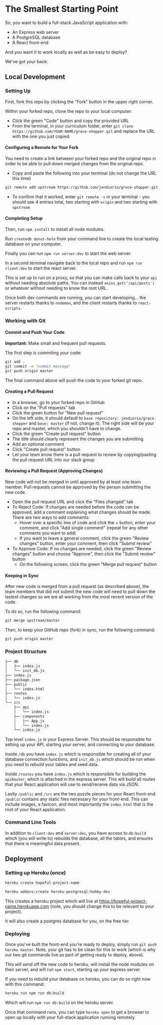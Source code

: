 # The Smallest Starting Point

So, you want to build a full-stack JavaScript application with:

- An Express web server
- A PostgreSQL database
- A React front-end

And you want it to work locally as well as be easy to deploy?

We've got your back:

## Local Development

### Setting Up

First, fork this repo by clicking the "Fork" button in the upper right corner.

Within your forked repo, clone the repo to your local computer:

- Click the green "Code" button and copy the provided URL
- From the terminal, in your curriculum folder, enter `git clone https://github.com/YOUR-NAME/grace-shopper.git` and replace the URL with the one you just copied

#### Configuring a Remote for Your Fork

You need to create a link between your forked repo and the original repo in order to be able to pull down merged changes from the original repo.

- Copy and paste the following into your terminal (do not change the URL this time)

```bash
git remote add upstream https://github.com/jendiorio/grace-shopper.git
```

- To confirm that it worked, enter `git remote -v` in your terminal - you should see 4 entries total, two starting with `origin` and two starting with `upstream`

#### Completing Setup

Then, run `npm install` to install all node modules.

Run `createdb donut-hole` from your command line to create the local testing database on your computer.

Finally you can run `npm run server:dev` to start the web server.

In a second terminal navigate back to the local repo and run `npm run client:dev` to start the react server.

This is set up to run on a proxy, so that you can make calls back to your `api` without needing absolute paths. You can instead `axios.get('/api/posts')` or whatever without needing to know the root URL.

Once both dev commands are running, you can start developing... the server restarts thanks to `nodemon`, and the client restarts thanks to `react-scripts`.

### Working with Git

#### Commit and Push Your Code

**Important:** Make small and frequent pull requests.

The first step is commiting your code:

```bash
git add .
git commit -m "commit message"
git push origin master
```

The final command above will push the code to your forked git repo.

#### Creating a Pull Request

- In a browser, go to your forked repo in GitHub
- Click on the "Pull requests" tab
- Click the green button for "New pull request"
- On the left side, it should default to `base repository: jendiorio/grace-shopper` and `base: master` (if not, change it). The right side will be your repo and master, which you shouldn't have to change.
- Click the green "Create pull request" button
- The title should clearly represent the changes you are submitting
- Add an optional comment
- Click "Create pull request" button
- Let your team know there is a pull request to review by copying/pasting the pull request URL into our slack group

#### Reviewing a Pull Request (Approving Changes)

New code will not be merged in until approved by at least one team member. Pull requests cannot be approved by the person submitting the new code.

- Open the pull request URL and click the "Files changed" tab
- To Reject Code: If changes are needed before the code can be approved, add a comment explaining what changes should be made. There are two ways to add comments:
  - Hover over a specific line of code and click the + button, enter your comment, and click "Add single comment" (repeat for any other comments you want to add)
  - If you want to leave a general comment, click the green "Review changes" button, enter your comment, then click "Submit review"
- To Approve Code: If no changes are needed, click the green "Review changes" button and choose "Approve", then click the "Submit review" button
  - On the following screen, click the green "Merge pull request" button

#### Keeping in Sync

After new code is merged from a pull request (as described above), the team members that did not submit the new code will need to pull down the lastest changes so we are all working from the most recent version of the code.

To do so, run the following command:

```bash
git merge upstream/master
```

Then, to keep your GitHub repo (fork) in sync, run the following command:

```bash
git push origin master
```

### Project Structure

```bash
├── db
│   ├── index.js
│   └── init_db.js
├── index.js
├── package.json
├── public
│   └── index.html
├── routes
│   └── index.js
└── src
    ├── api
    │   └── index.js
    ├── components
    │   ├── App.js
    │   └── index.js
    └── index.js
```

Top level `index.js` is your Express Server. This should be responsible for setting up your API, starting your server, and connecting to your database.

Inside `/db` you have `index.js` which is responsible for creating all of your database connection functions, and `init_db.js` which should be run when you need to rebuild your tables and seed data.

Inside `/routes` you have `index.js` which is responsible for building the `apiRouter`, which is attached in the express server. This will build all routes that your React application will use to send/receive data via JSON.

Lastly `/public` and `/src` are the two puzzle pieces for your React front-end. `/public` contains any static files necessary for your front-end. This can include images, a favicon, and most importantly the `index.html` that is the root of your React application.

### Command Line Tools

In addition to `client:dev` and `server:dev`, you have access to `db:build` which (you will write to) rebuilds the database, all the tables, and ensures that there is meaningful data present.

## Deployment

### Setting up Heroku (once)

```bash
heroku create hopeful-project-name

heroku addons:create heroku-postgresql:hobby-dev
```

This creates a heroku project which will live at https://hopeful-project-name.herokuapp.com (note, you should change this to be relevant to your project).

It will also create a postgres database for you, on the free tier.

### Deploying

Once you've built the front-end you're ready to deploy, simply run `git push heroku master`. Note, your git has to be clean for this to work (which is why our two git commands live as part of getting ready to deploy, above).

This will send off the new code to heroku, will install the node modules on their server, and will run `npm start`, starting up your express server.

If you need to rebuild your database on heroku, you can do so right now with this command:

```bash
heroku run npm run db:build
```

Which will run `npm run db:build` on the heroku server.

Once that command runs, you can type `heroku open` to get a browser to open up locally with your full-stack application running remotely.
